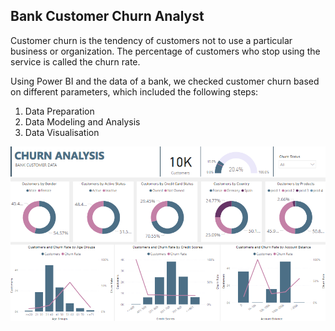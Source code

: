 ## Bank Customer Churn Analyst
Customer churn is the tendency of customers not to use a particular business or organization. The percentage of customers who stop using the service is called the churn rate.

Using Power BI and the data of a bank, we checked customer churn based on different parameters, which included the following steps:
1. Data Preparation
2. Data Modeling and Analysis
3. Data Visualisation

![My Image](Screenshot.png)
